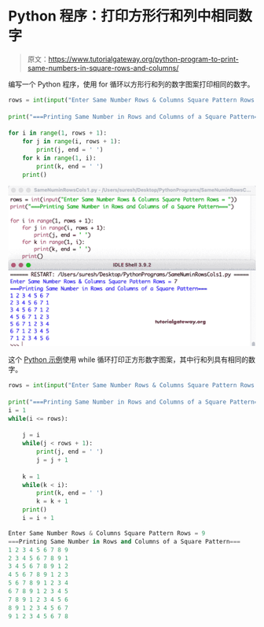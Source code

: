 # Python 程序：打印方形行和列中相同数字

> 原文：<https://www.tutorialgateway.org/python-program-to-print-same-numbers-in-square-rows-and-columns/>

编写一个 Python 程序，使用 for 循环以方形行和列的数字图案打印相同的数字。

```py
rows = int(input("Enter Same Number Rows & Columns Square Pattern Rows = "))

print("===Printing Same Number in Rows and Columns of a Square Pattern===")

for i in range(1, rows + 1):
    for j in range(i, rows + 1):
        print(j, end = ' ')
    for k in range(1, i):
        print(k, end = ' ')
    print()
```

![Python Program to Print Same Numbers in Square Rows and Columns](img/82e062a3bd4e588d247f80bdeece6512.png)

这个 [Python 示例](https://www.tutorialgateway.org/python-programming-examples/)使用 while 循环打印正方形数字图案，其中行和列具有相同的数字。

```py
rows = int(input("Enter Same Number Rows & Columns Square Pattern Rows = "))

print("===Printing Same Number in Rows and Columns of a Square Pattern===")
i = 1
while(i <= rows):

    j = i
    while(j < rows + 1):
        print(j, end = ' ')
        j = j + 1

    k = 1
    while(k < i):
        print(k, end = ' ')
        k = k + 1
    print()
    i = i + 1
```

```py
Enter Same Number Rows & Columns Square Pattern Rows = 9
===Printing Same Number in Rows and Columns of a Square Pattern===
1 2 3 4 5 6 7 8 9 
2 3 4 5 6 7 8 9 1 
3 4 5 6 7 8 9 1 2 
4 5 6 7 8 9 1 2 3 
5 6 7 8 9 1 2 3 4 
6 7 8 9 1 2 3 4 5 
7 8 9 1 2 3 4 5 6 
8 9 1 2 3 4 5 6 7 
9 1 2 3 4 5 6 7 8 
```